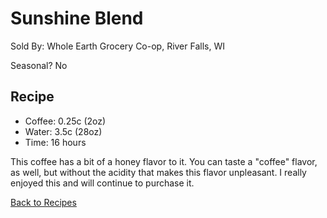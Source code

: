 # Sunshine Blend
Sold By: Whole Earth Grocery Co-op, River Falls, WI

Seasonal? No

## Recipe
  * Coffee: 0.25c (2oz)
  * Water: 3.5c (28oz)
  * Time: 16 hours

This coffee has a bit of a honey flavor to it. You can taste a "coffee" flavor, as well, but without the acidity that makes this flavor unpleasant. I really enjoyed this and will continue to purchase it.

[Back to Recipes](https://github.umn.edu/cdsmith/cold-brew-coffee/blob/master/recipes/README.md)

